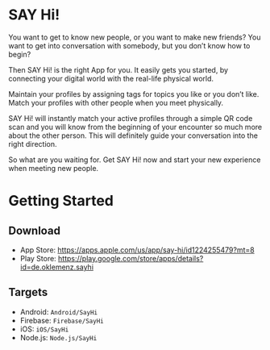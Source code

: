 # SAY Hi!

You want to get to know new people, or you want to make new friends? You want to get into conversation with somebody, but you don’t know how to begin?

Then SAY Hi! is the right App for you. It easily gets you started, by connecting your digital world with the real-life physical world.

Maintain your profiles by assigning tags for topics you like or you don’t like. Match your profiles with other people when you meet physically.

SAY Hi! will instantly match your active profiles through a simple QR code scan and you will know from the beginning of your encounter so much more about the other person. This will definitely guide your conversation into the right direction.

So what are you waiting for. Get SAY Hi! now and start your new experience when meeting new people.

# Getting Started

## Download

- App Store: https://apps.apple.com/us/app/say-hi/id1224255479?mt=8
- Play Store: https://play.google.com/store/apps/details?id=de.oklemenz.sayhi

## Targets

- Android: `Android/SayHi`
- Firebase: `Firebase/SayHi`
- iOS: `iOS/SayHi`
- Node.js: `Node.js/SayHi`

